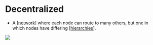 # Decentralized

- A [[network]] where each node can route to many others, but one in which nodes have differing [[hierarchies]].

<img src="https://i.imgur.com/4aE41Ts.png">

[//begin]: # "Autogenerated link references for markdown compatibility"
[network]: network "Network"
[hierarchies]: hierarchies "Hierarchies"
[//end]: # "Autogenerated link references"
